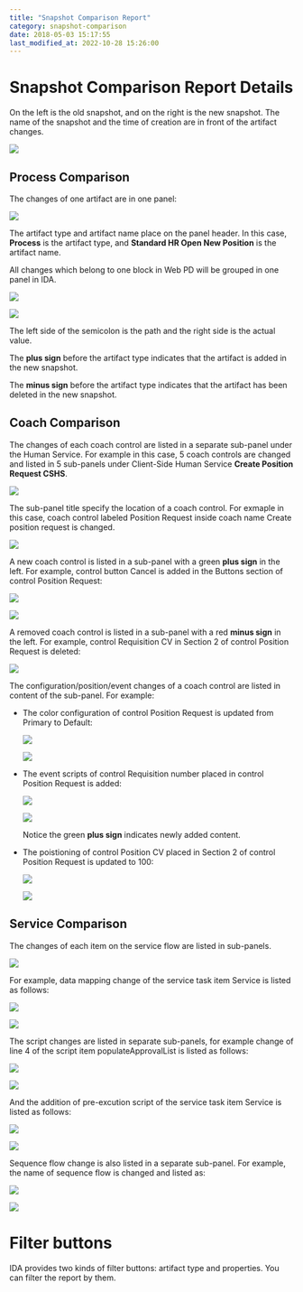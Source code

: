 ```yaml
---
title: "Snapshot Comparison Report"
category: snapshot-comparison
date: 2018-05-03 15:17:55
last_modified_at: 2022-10-28 15:26:00
---
```


# Snapshot Comparison Report Details

On the left is the old snapshot, and on the right is the new snapshot. The name of the snapshot and the time of creation are in front of the artifact changes.

![][snanshot-comparison-name-of-snapshot]

## Process Comparison
The changes of one artifact are in one panel:

![][snapshot-comparison-artifact-changes]

The artifact type and artifact name place on the panel header. In this case, **Process** is the artifact type, and **Standard HR Open New Position** is the artifact name.

All changes which belong to one block in Web PD will be grouped in one panel in IDA.

![][bpm-changes]

![][change-in-ida]

The left side of the semicolon is the path and the right side is the actual value.

The **plus sign** before the artifact type indicates that the artifact is added in the new snapshot.

The **minus sign** before the artifact type indicates that the artifact has been deleted in the new snapshot.

## Coach Comparison

The changes of each coach control are listed in a separate sub-panel under the Human Service. For example in this case, 5 coach controls are changed and listed in 5 sub-panels under Client-Side Human Service **Create Position Request CSHS**.

![][snapshot-comparison-coach-changes]

The sub-panel title specify the location of a coach control. For exmaple in this case, coach control labeled Position Request inside coach name Create position request is changed.

![][snapshot-comparison-coach-control-changes]

A new coach control is listed in a sub-panel with a green **plus sign** in the left. For example, control button Cancel is added in the Buttons section of control Position Request:

![][snapshot-comparison-coach-control-added-webpd]

![][snapshot-comparison-coach-control-added]

A removed coach control is listed in a sub-panel with a red **minus sign** in the left. For example, control Requisition CV in Section 2 of control Position Request is deleted:

![][snapshot-comparison-coach-control-deleted]

The configuration/position/event changes of a coach control are listed in content of the sub-panel. For example:

- The color configuration of control Position Request is updated from Primary to Default:

  ![][snapshot-comparison-coach-control-config-changes-webpd]

  ![][snapshot-comparison-coach-control-config-changes]

- The event scripts of control Requisition number placed in control Position Request is added: 

  ![][snapshot-comparison-coach-control-event-changes-webpd]

  ![][snapshot-comparison-coach-control-event-changes]

  Notice the green **plus sign** indicates newly added content.

- The poistioning of control Position CV placed in Section 2 of control Position Request is updated to 100:
 
  ![][snapshot-comparison-coach-control-positioning-changes-webpd]

  ![][snapshot-comparison-coach-control-positioning-changes]

## Service Comparison

The changes of each item on the service flow are listed in sub-panels.

  ![][snapshot-comparison-sf-changes]

For example, data mapping change of the service task item Service is listed as follows:

  ![][snapshot-comparison-sf-mapping-changes-webpd]
 
  ![][snapshot-comparison-sf-mapping-changes]

The script changes are listed in separate sub-panels, for example change of line 4 of the script item populateApprovalList is listed as follows:

  ![][snapshot-comparison-sf-script-changes-webpd]
 
  ![][snapshot-comparison-sf-script-changes]
  
And the addition of pre-excution script of the service task item Service is listed as follows:

  ![][snapshot-comparison-sf-prescript-changes-webpd]
 
  ![][snapshot-comparison-sf-prescript-changes]

Sequence flow change is also listed in a separate sub-panel. For example, the name of sequence flow is changed and listed as:

  ![][snapshot-comparison-sf-sequence-changes-webpd]
 
  ![][snapshot-comparison-sf-sequence-changes]


# Filter buttons

IDA provides two kinds of filter buttons: artifact type and properties. You can filter the report by them.


[bpm-changes]: ../images/snapshot-comparison/bpm-changes.png
[change-in-ida]: ../images/snapshot-comparison/change-in-ida.png
[snapshot-comparison-artifact-changes]: ../images/snapshot-comparison/snapshot-comparison-artifact-changes.png
[snapshot-comparison-report]: ../images/snapshot-comparison/snapshot-comparison-report.png
[snanshot-comparison-name-of-snapshot]: ../images/snapshot-comparison/snanshot-comparison-name-of-snapshot.png
[snapshot-comparison-coach-changes]: ../images/snapshot-comparison/snapshot-comparison-coach-changes.png
[snapshot-comparison-coach-control-changes]: ../images/snapshot-comparison/snapshot-comparison-coach-control-changes.png
[snapshot-comparison-coach-control-config-changes]: ../images/snapshot-comparison/snapshot-comparison-coach-control-config-changes.png
[snapshot-comparison-coach-control-config-changes-webpd]: ../images/snapshot-comparison/snapshot-comparison-coach-control-config-changes-webpd.png
[snapshot-comparison-coach-control-event-changes]: ../images/snapshot-comparison/snapshot-comparison-coach-control-event-changes.png
[snapshot-comparison-coach-control-event-changes-webpd]: ../images/snapshot-comparison/snapshot-comparison-coach-control-event-changes-webpd.png
[snapshot-comparison-coach-control-positioning-changes]: ../images/snapshot-comparison/snapshot-comparison-coach-control-positioning-changes.png
[snapshot-comparison-coach-control-positioning-changes-webpd]: ../images/snapshot-comparison/snapshot-comparison-coach-control-positioning-changes-webpd.png
[snapshot-comparison-coach-control-added]: ../images/snapshot-comparison/snapshot-comparison-coach-control-added.png
[snapshot-comparison-coach-control-added-webpd]: ../images/snapshot-comparison/snapshot-comparison-coach-control-added-webpd.png
[snapshot-comparison-coach-control-deleted]: ../images/snapshot-comparison/snapshot-comparison-coach-control-deleted.png
[snapshot-comparison-sf-changes]: ../images/snapshot-comparison/snapshot-comparison-sf-changes.png
[snapshot-comparison-sf-script-changes]: ../images/snapshot-comparison/snapshot-comparison-sf-script-changes.png
[snapshot-comparison-sf-script-changes-webpd]: ../images/snapshot-comparison/snapshot-comparison-sf-script-changes-webpd.png
[snapshot-comparison-sf-prescript-changes]: ../images/snapshot-comparison/snapshot-comparison-sf-prescript-changes.png
[snapshot-comparison-sf-prescript-changes-webpd]: ../images/snapshot-comparison/snapshot-comparison-sf-prescript-changes-webpd.png
[snapshot-comparison-sf-sequence-changes]: ../images/snapshot-comparison/snapshot-comparison-sf-sequence-changes.png
[snapshot-comparison-sf-sequence-changes-webpd]: ../images/snapshot-comparison/snapshot-comparison-sf-sequence-changes-webpd.png
[snapshot-comparison-sf-mapping-changes]: ../images/snapshot-comparison/snapshot-comparison-sf-mapping-changes.png
[snapshot-comparison-sf-mapping-changes-webpd]: ../images/snapshot-comparison/snapshot-comparison-sf-mapping-changes-webpd.png